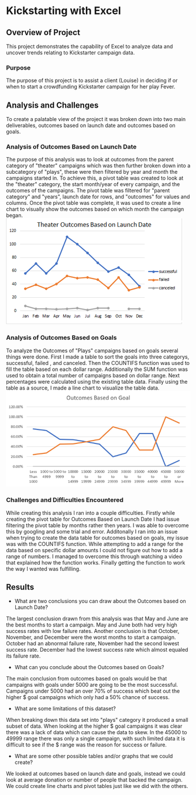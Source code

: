 # Kickstarting with Excel

## Overview of Project
This project demonstrates the capability of Excel to analyze data and uncover trends relating to Kickstarter campaign data.
### Purpose
The purpose of this project is to assist a client (Louise) in deciding if or when to start a crowdfunding Kickstarter campaign for her play Fever.
## Analysis and Challenges
To create a palatable view of the project it was broken down into two main deliverables, outcomes based on launch date and outcomes based on goals.
### Analysis of Outcomes Based on Launch Date
The purpose of this analysis was to look at outcomes from the parent category of "theater" campaigns which was then further broken down into a subcategory of "plays", these were then filtered by year and month the campaigns started in. To achieve this, a pivot table was created to look at the "theater" category, the start month/year of every campaign, and the outcomes of the campaigns. The pivot table was filtered for "parent category" and "years", launch date for rows, and "outcomes" for values and columns. Once the pivot table was complete, it was used to create a line chart to visually show the outcomes based on which month the campaign began.
![Theater_outcomes_vs_launch.png](resources/Theater_outcomes_vs_launch.png)

### Analysis of Outcomes Based on Goals
To analyze the Outcomes of "Plays" campaigns based on goals several things were done. First I made a table to sort the goals into three categorys, successful, failed , and canceled. Then the COUNTIFS function was used to fill the table based on each dollar range. Additionally the SUM function was used to obtain a total number of campaigns based on dollar range. Next percentages were calculated using the existing table data. Finally using the table as a source, I made a line chart to visualize the table data.
![Outcomes_vs_goals.png](resources/Outcomes_vs_goals.png)
### Challenges and Difficulties Encountered
While creating this analysis I ran into a couple difficulties. Firstly while creating the pivot table for Outcomes Based on Launch Date I had issue filtering the pivot table by months rather then years. I was able to overcome this by googling and some trial and error. Additonally I ran into an issue when trying to create the data table for outcomes based on goals, my issue was with the COUNTIFS function. While attempting to add a range for the data based on specific dollar amounts I could not figure out how to add a range of numbers. I managed to overcome this through watching a video that explained how the function works. Finally getting the function to work the way I wanted was fulfilling. 
## Results

- What are two conclusions you can draw about the Outcomes based on Launch Date?

The largest conclusion drawn from this analysis was that May and June are the best months to start a campaign. May and June both had very high success rates with low failure rates. Another conclusion is that October, November, and December were the worst months to start a campaign. October had an abnormal failure rate, November had the second lowest success rate. December had the lowest success rate which almost equaled its failure rate.
- What can you conclude about the Outcomes based on Goals?

The main conclusion from outcomes based on goals would be that campaigns with goals under 5000 are going to be the most successful. Campaigns under 5000 had an over 70% of success which beat out the higher $ goal campaigns which only had a 50% chance of success. 

- What are some limitations of this dataset?

When breaking down this data set into "plays" category it produced a small subset of data. When looking at the higher $ goal campaigns it was clear there was a lack of data which can cause the data to skew. In the 45000 to 49999 range there was only a single campaign, with such limited data it is difficult to see if the $ range was the reason for success or failure.
- What are some other possible tables and/or graphs that we could create?

We looked at outcomes based on launch date and goals, instead we could look at average donation or number of people that backed the campaign. We could create line charts and pivot tables just like we did with the others.
